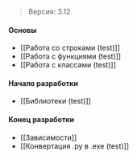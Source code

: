 >Версия: 3.12

#### Основы
- [[Работа со строками (test)]]
- [[Работа с функциями (test)]]
- [[Работа с классами (test)]]

#### Начало разработки
- [[Библиотеки (test)]]

#### Конец разработки
- [[Зависимости]]
- [[Конвертация .py в .exe (test)]]
